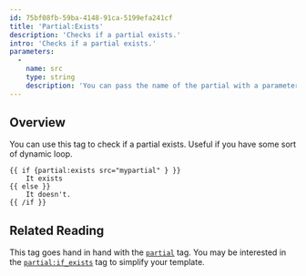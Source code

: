 ```yaml
---
id: 75bf08fb-59ba-4148-91ca-5199efa241cf
title: 'Partial:Exists'
description: 'Checks if a partial exists.'
intro: 'Checks if a partial exists.'
parameters:
  -
    name: src
    type: string
    description: 'You can pass the name of the partial with a parameter instead of tag argument. Example: `src="cards/author_bio"` or `:src="var_name"`.'
---
```

## Overview

You can use this tag to check if a partial exists. Useful if you have some sort of dynamic loop.

```
{{ if {partial:exists src="mypartial" } }}
    It exists
{{ else }}
    It doesn't.
{{ /if }}
```

## Related Reading

This tag goes hand in hand with the [`partial`](/tags/partial) tag.
You may be interested in the [`partial:if_exists`](/tags/partial-if-exists) tag to simplify your template.
